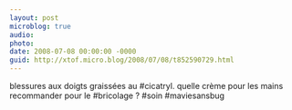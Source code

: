 ```yaml
---
layout: post
microblog: true
audio: 
photo: 
date: 2008-07-08 00:00:00 -0000
guid: http://xtof.micro.blog/2008/07/08/t852590729.html
---
```

blessures aux doigts graissées au #cicatryl. quelle crème pour les mains recommander pour le #bricolage ? #soin #maviesansbug
